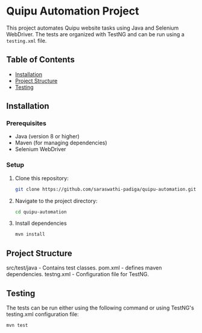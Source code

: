 # Quipu Automation Project

This project automates Quipu website tasks using Java and Selenium WebDriver. The tests are organized with TestNG and can be run using a `testing.xml` file.

## Table of Contents
- [Installation](#installation)
- [Project Structure](#project-structure)
- [Testing](#testing)

## Installation

### Prerequisites
- Java (version 8 or higher)
- Maven (for managing dependencies)
- Selenium WebDriver

### Setup
1. Clone this repository:
   ```bash
   git clone https://github.com/saraswathi-padiga/quipu-automation.git
2. Navigate to the project directory:
   ```bash
   cd quipu-automation
3. Install dependencies
   ```bash
   mvn install

## Project Structure

src/test/java - Contains test classes.
pom.xml - defines maven dependencies.
testng.xml - Configuration file for TestNG.

## Testing
The tests can be run either using the following command or using TestNG's testing.xml configuration file:
```bash
mvn test

